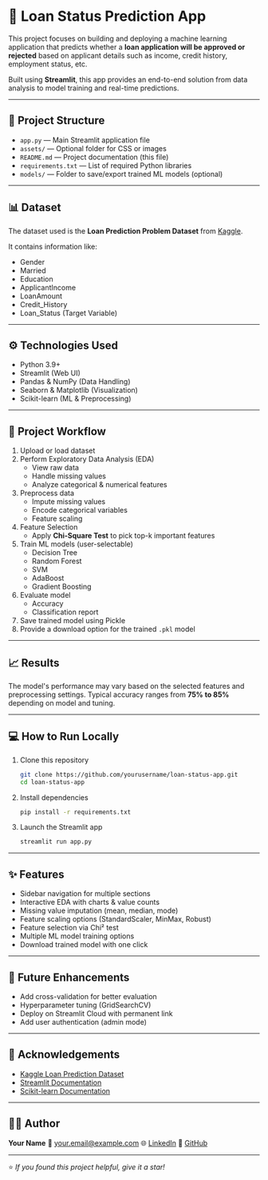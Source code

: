 # 🏦 Loan Status Prediction App

This project focuses on building and deploying a machine learning application that predicts whether a **loan application will be approved or rejected** based on applicant details such as income, credit history, employment status, etc.

Built using **Streamlit**, this app provides an end-to-end solution from data analysis to model training and real-time predictions.

---

## 📂 Project Structure

- `app.py` — Main Streamlit application file
- `assets/` — Optional folder for CSS or images
- `README.md` — Project documentation (this file)
- `requirements.txt` — List of required Python libraries
- `models/` — Folder to save/export trained ML models (optional)

---

## 📊 Dataset

The dataset used is the **Loan Prediction Problem Dataset** from [Kaggle](https://www.kaggle.com/datasets/altruistdelhite04/loan-prediction-problem-dataset).

It contains information like:

- Gender
- Married
- Education
- ApplicantIncome
- LoanAmount
- Credit_History
- Loan_Status (Target Variable)

---

## ⚙️ Technologies Used

- Python 3.9+
- Streamlit (Web UI)
- Pandas & NumPy (Data Handling)
- Seaborn & Matplotlib (Visualization)
- Scikit-learn (ML & Preprocessing)

---

## 🚀 Project Workflow

1. Upload or load dataset
2. Perform Exploratory Data Analysis (EDA)
    - View raw data
    - Handle missing values
    - Analyze categorical & numerical features
3. Preprocess data
    - Impute missing values
    - Encode categorical variables
    - Feature scaling
4. Feature Selection
    - Apply **Chi-Square Test** to pick top-k important features
5. Train ML models (user-selectable)
    - Decision Tree
    - Random Forest
    - SVM
    - AdaBoost
    - Gradient Boosting
6. Evaluate model
    - Accuracy
    - Classification report
7. Save trained model using Pickle
8. Provide a download option for the trained `.pkl` model

---

## 📈 Results

The model's performance may vary based on the selected features and preprocessing settings.
Typical accuracy ranges from **75% to 85%** depending on model and tuning.

---

## 💻 How to Run Locally

1. Clone this repository
    ```bash
    git clone https://github.com/yourusername/loan-status-app.git
    cd loan-status-app
    ```

2. Install dependencies
    ```bash
    pip install -r requirements.txt
    ```

3. Launch the Streamlit app
    ```bash
    streamlit run app.py
    ```

---

## ✨ Features

- Sidebar navigation for multiple sections
- Interactive EDA with charts & value counts
- Missing value imputation (mean, median, mode)
- Feature scaling options (StandardScaler, MinMax, Robust)
- Feature selection via Chi² test
- Multiple ML model training options
- Download trained model with one click

---

## 🎯 Future Enhancements

- Add cross-validation for better evaluation
- Hyperparameter tuning (GridSearchCV)
- Deploy on Streamlit Cloud with permanent link
- Add user authentication (admin mode)

---

## 🤝 Acknowledgements

- [Kaggle Loan Prediction Dataset](https://www.kaggle.com/datasets/altruistdelhite04/loan-prediction-problem-dataset)
- [Streamlit Documentation](https://docs.streamlit.io/)
- [Scikit-learn Documentation](https://scikit-learn.org/)

---

## 👨‍💻 Author

**Your Name**
📧 your.email@example.com
🌐 [LinkedIn](https://linkedin.com/in/your-profile)
🐙 [GitHub](https://github.com/yourusername)

---

⭐️ _If you found this project helpful, give it a star!_
